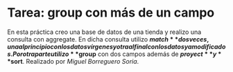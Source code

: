 # Tarea: group con más de un campo
En esta práctica creo una base de datos de una tienda y realizo una consulta con aggregate.
En dicha consulta utilizo **$match** dos veces, una al principio con los datos vírgenes y otra al final con los datos ya modificados.
Por otra parte utilizo **$group** con dos campos además de **$proyect** y **$sort**.
Realizado por *Miguel Borreguero Soria*.